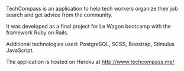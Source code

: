 TechCompass is an application to help tech workers organize their job search and get advice from the community.

It was developed as a final project for Le Wagon bootcamp with the framework Ruby on Rails.

Additional technologies used: PostgreSQL, SCSS, Boostrap, Stimulus JavaScript. 

The application is hosted on Heroku at http://www.techcompass.me/
